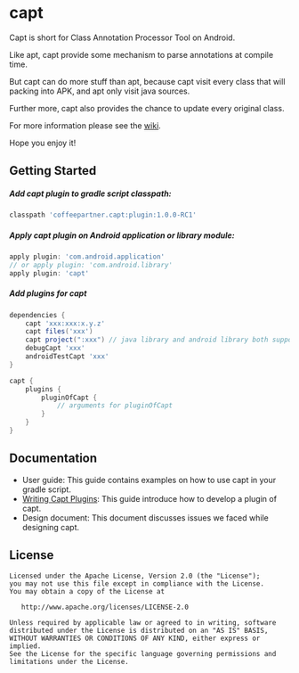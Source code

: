 # capt

Capt is short for Class Annotation Processor Tool on Android.

Like apt, capt provide some mechanism to parse annotations at compile time. 

But capt can do more stuff than apt, because capt visit every class that will packing into APK, and apt only visit java sources.

Further more, capt also provides the chance to update every original class.

For more information please see the [wiki](https://github.com/CoffeePartner/capt/wiki).

Hope you enjoy it!

## Getting Started

##### Add capt plugin to gradle script classpath:

```groovy
classpath 'coffeepartner.capt:plugin:1.0.0-RC1'
```

##### Apply capt plugin on Android application or library module:

```gradle
apply plugin: 'com.android.application' 
// or apply plugin: 'com.android.library'
apply plugin: 'capt'
```

##### Add plugins for capt

```groovy
dependencies {
    capt 'xxx:xxx:x.y.z'
    capt files('xxx')
    capt project(":xxx") // java library and android library both supported
    debugCapt 'xxx'
    androidTestCapt 'xxx'
}

capt {
    plugins {
        pluginOfCapt {
            // arguments for pluginOfCapt
        }
    }
}
```

## Documentation

* User guide: This guide contains examples on how to use capt in your gradle script.
* [Writing Capt Plugins](https://github.com/CoffeePartner/capt/wiki): This guide introduce how to develop a plugin of capt.
* Design document: This document discusses issues we faced while designing capt.
## License

    Licensed under the Apache License, Version 2.0 (the "License");
    you may not use this file except in compliance with the License.
    You may obtain a copy of the License at

       http://www.apache.org/licenses/LICENSE-2.0

    Unless required by applicable law or agreed to in writing, software
    distributed under the License is distributed on an "AS IS" BASIS,
    WITHOUT WARRANTIES OR CONDITIONS OF ANY KIND, either express or implied.
    See the License for the specific language governing permissions and
    limitations under the License.


